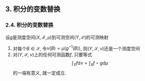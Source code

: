 ## 3. 积分的变数替换
### 2.4. 积分的变数替换
设$g$是测度空间$(X, \mathscr{F}, \mu)$到可测空间$(Y, \mathscr{S})$的可测映射
1. 对每个$B \in \mathscr{S}$, 令$\nu(B) = \mu(g^{-1}(B))$, 则$(Y, \mathscr{S}, \nu)$还是一个测度空间
2. 对$(Y, \mathscr{S}, \nu)$上的任何可测函数$f$, 只要等式
   $$
   \int_Y f\mathrm{d}\nu = \int_X f\circ g \mathrm{d}\mu 
   $$
   的一端有意义, 就一定成立. 